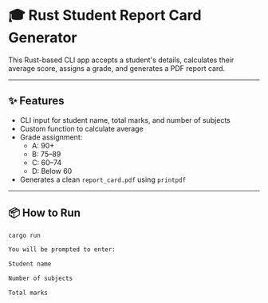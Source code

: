 # 🎓 Rust Student Report Card Generator

This Rust-based CLI app accepts a student's details, calculates their average score, assigns a grade, and generates a PDF report card.

---

## ✨ Features

- CLI input for student name, total marks, and number of subjects
- Custom function to calculate average
- Grade assignment:
  - A: 90+
  - B: 75–89
  - C: 60–74
  - D: Below 60
- Generates a clean `report_card.pdf` using `printpdf`

---

## 📦 How to Run

```bash
cargo run

You will be prompted to enter:

Student name

Number of subjects

Total marks
